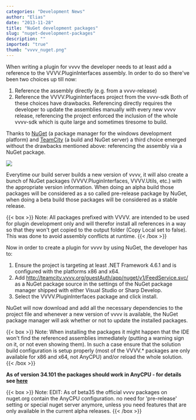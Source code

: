 ```yaml
---
categories: "Development News"
author: "Elias"
date: "2013-11-28"
title: "NuGet development packages"
slug: "nuget-development-packages"
description: ""
imported: "true"
thumb: "vvvv_nuget.png"
---
```



When writing a plugin for vvvv the developer needs to at least add a reference to the VVVV.PluginInterfaces assembly. In order to do so there've been two choices up till now:
1. Reference the assembly directly (e.g. from a vvvv-release)
2. Reference the VVVV.PluginInterfaces project from the vvvv-sdk
Both of these choices have drawbacks. Referencing directly requires the developer to update the assemblies manually with every new vvvv release, referencing the project enforced the inclusion of the whole vvvv-sdk which is quite large and sometimes tiresome to build.

Thanks to [NuGet](http://nuget.org) (a package manager for the windows development platform) and [TeamCity](http://www.jetbrains.com/teamcity/) (a build and NuGet server) a third choice emerged without the drawbacks mentioned above: referencing the assembly via a NuGet package.

![](vvvv_nuget.png) 

Everytime our build server builds a new version of vvvv, it will also create a bunch of NuGet packages (VVVV.PluginInterfaces, VVVV.Utils, etc.) with the appropriate version information. When doing an alpha build those packages will be considered as a so called pre-release package by NuGet, when doing a beta build those packages will be considered as a stable release.

{{< box >}}
Note:
All packages prefixed with VVVV. are intended to be used for plugin development only and will therefor install all references in a way so that they won't get copied to the output folder (Copy Local set to false). This was done to avoid assembly conflicts at runtime.
{{< /box >}}

Now in order to create a plugin for vvvv by using NuGet, the developer has to:
1. Ensure the project is targeting at least .NET Framework 4.6.1 and is configured with the platforms x86 and x64.
2. Add http://teamcity.vvvv.org/guestAuth/app/nuget/v1/FeedService.svc/ as a NuGet package source in the settings of the NuGet package manager shipped with either Visual Studio or Sharp Develop.
3. Select the VVVV.PluginInterfaces package and click install.

NuGet will now download and add all the necessary dependencies to the project file and whenever a new version of vvvv is available, the NuGet package manager will ask whether or not to update the installed packages.

{{< box >}}
Note:
When installing the packages it might happen that the IDE won't find the referenced assemblies immediately (putting a warning sign on it, or not even showing them). In such a case ensure that the solution build configuration is setup properly (most of the VVVV.* packages are only available for x86 and x64, not AnyCPU) and/or reload the whole solution.
{{< /box >}}

**As of version 34.101 the packages should work in AnyCPU - for details see [here](forum)**

{{< box >}}
Note:
EDIT: 
As of beta35 the official vvvv packages on nuget.org contain the AnyCPU configuration. no need for 'pre-release' setting or special nuget server anymore, unless you need features that are only available in the current alpha releases.
{{< /box >}}